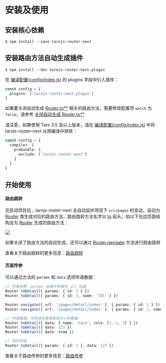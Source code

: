 # 安装及使用

## 安装核心依赖

```shell
$ npm install --save tarojs-router-next
```

## 安装路由方法自动生成插件

```shell
$ npm install --dev tarojs-router-next-plugin
```

在 [编译配置(config/index.js)](https://taro-docs.jd.com/docs/config-detail#plugins) 的 plugins 字段中引入插件：

```typescript
const config = {
  plugins: ['tarojs-router-next-plugin']
}
```

如果要关闭自动生成 [Router.to\*\*](/api/class/router#to-options-) 相关的路由方法，需要修改配置项 `watch` 为 `false`，请参考 [关闭自动生成 Router.to\*\*](/guide/quike/config#关闭自动生成-routerto)

请注意，如果使用 Taro 3.5 及以上版本，请在 [编译配置(config/index.js)](https://taro-docs.jd.com/docs/config-detail#compilerprebundleexclude) 中将 tarojs-router-next 从预编译中排除：

```typescript
const config = {
  compiler: {
    prebundle: {
      exclude: ['tarojs-router-next']
    }
  }
}
```

## 开始使用

#### 路由跳转

在启动项目后，tarojs-router-next 会自动监听项目下 `src/pages` 的变动，自动为 [Router](/api/class/router) 类生成对应的路由方法，路由跳转方法名字以 [to](/api/class/router#to-options-) 起头。如以下左边页面结构会为 [Router](/api/class/router) 生成的路由方法：

![](/tarojs-router-next/images/code1.png)

如果关闭了路由方法的自动生成，还可以通过 [Router.navigate](/api/class/router#navigate-route-options-) 方法进行路由跳转

查看关于路由跳转的更多信息：[路由跳转](/guide/quike/navigate)

#### 页面传参

可以通过方法的 `params` 和 `data` 选项传递数据：

```typescript
// 传递参数，params 会展开拼接在 url 后面
Router.toDetail({ params: { id: 1 } })
Router.toDetail({ params: { id: 1, name: 'lbl' } })

Router.navigate({ url: '/pages/detail/index' }, { params: { id: 1 } })
Router.navigate({ url: '/pages/detail/index' }, { params: { id: 1, name: 'lbl' } })

// 传递数据，可传递任意类型和大小的数据
Router.toDetail({ data: { name: 'taro', role: [1, 2, 3] } })
Router.toDetail({ data: 123 })
Router.toDetail({ data: true })

// 同时传递
Router.toDetail({ params: { id: 1 }, data: 123 })
```

查看关于路由传参的更多信息：[路由传参](/guide/quike/params)
